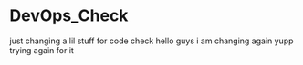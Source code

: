 # DevOps_Check
just changing a lil stuff for code check
hello guys i am changing again
yupp trying again for it
